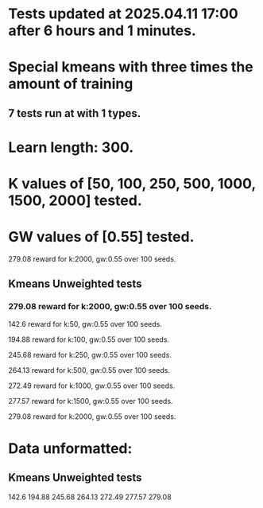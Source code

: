 # Tests updated at 2025.04.11 17:00 after 6 hours and 1 minutes.
# Special kmeans with three times the amount of training
## 7 tests run at with 1 types.
# Learn length: 300.
# K values of [50, 100, 250, 500, 1000, 1500, 2000] tested.
# GW values of [0.55] tested.

279.08 reward for k:2000, gw:0.55 over 100 seeds.


## Kmeans Unweighted tests
### 279.08 reward for k:2000, gw:0.55 over 100 seeds.

142.6 reward for k:50, gw:0.55 over 100 seeds.

194.88 reward for k:100, gw:0.55 over 100 seeds.

245.68 reward for k:250, gw:0.55 over 100 seeds.

264.13 reward for k:500, gw:0.55 over 100 seeds.

272.49 reward for k:1000, gw:0.55 over 100 seeds.

277.57 reward for k:1500, gw:0.55 over 100 seeds.

279.08 reward for k:2000, gw:0.55 over 100 seeds.


# Data unformatted:



## Kmeans Unweighted tests
142.6
194.88
245.68
264.13
272.49
277.57
279.08
